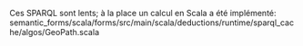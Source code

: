 Ces SPARQL sont lents; à la place un calcul en Scala a été implémenté:
semantic_forms/scala/forms/src/main/scala/deductions/runtime/sparql_cache/algos/GeoPath.scala

